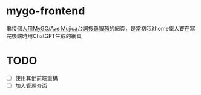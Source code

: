 # mygo-frontend
串接[個人用MyGO/Ave Mujica台詞搜尋服務](https://github.com/c8763yee/mygo-backend)的網頁，是當初我ithome鐵人賽在寫完後端時用ChatGPT生成的網頁

# TODO
- [ ] 使用其他前端重構
- [ ] 加入管理介面
